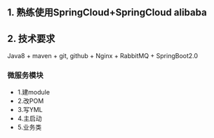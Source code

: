 ## 1. 熟练使用SpringCloud+SpringCloud alibaba
## 2. 技术要求
   Java8 + maven + git, github + Nginx + RabbitMQ + SpringBoot2.0
   ### 微服务模块
   * 1.建module
   * 2.改POM
   * 3.写YML
   * 4.主启动
   * 5.业务类
